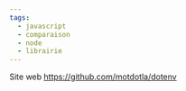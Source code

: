 ```yaml
---
tags:
  - javascript
  - comparaison
  - node
  - librairie
---
```

Site web https://github.com/motdotla/dotenv